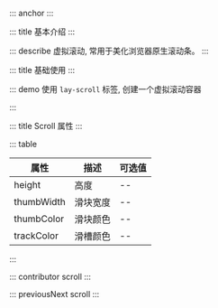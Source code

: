 ::: anchor
:::

::: title 基本介绍
:::

::: describe 虚拟滚动, 常用于美化浏览器原生滚动条。
:::

::: title 基础使用
:::

::: demo 使用 `lay-scroll` 标签, 创建一个虚拟滚动容器

<template>
  <lay-button @click="changeTotal">修改数据</lay-button>
  <lay-button @click="changeMaxTotal">修改数据</lay-button>
  <lay-scroll height="200px" style="background-color: whitesmoke" thumbColor="#000000">
    <lay-container>
      <lay-row>
      <lay-col span="24">
    <lay-panel
      v-for="(n, index) in total"
      :key="n"
      style="margin: 10px; padding: 10px"
      >内容</lay-panel
    >
        </lay-col>  
      </lay-row>
    </lay-container>
  </lay-scroll>
</template>

<script lang="ts" setup>
import { ref } from 'vue'

const total = ref(50)

const changeTotal = () => {
  total.value = 2
}

const changeMaxTotal = () => {
  total.value = 50
}
</script>

:::

::: title Scroll 属性
:::

::: table

| 属性        | 描述     | 可选值 |
| ----------- | -------- | ------ |
| height      |   高度   | --     |
| thumbWidth |   滑块宽度   | --     |
| thumbColor |   滑块颜色   | --     |
| trackColor   |   滑槽颜色   | --     |

:::

::: contributor scroll
:::  

::: previousNext scroll
:::